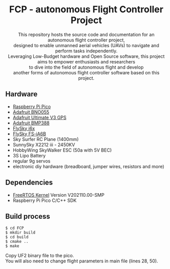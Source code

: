 <div align="center">

# FCP - autonomous Flight Controller Project
This repository hosts the source code and documentation for an autonomous flight controller project,<br>
designed to enable unmanned aerial vehicles (UAVs) to navigate and perform tasks independently.<br>
Leveraging Low-Budget hardware and Open Source software, this project aims to empower enthusiasts and researchers<br>
to dive into the field of autonomous flight and develop<br>
another forms of autonomous flight controller software based on this project.

</div>

<div>

## Hardware
+ [Raspberry Pi Pico](https://www.raspberrypi.com/products/raspberry-pi-pico/)
+ [Adafruit BNO055](https://learn.adafruit.com/adafruit-bno055-absolute-orientation-sensor/overview)
+ [Adafruit Ultimate V3 GPS](https://learn.adafruit.com/adafruit-ultimate-gps/overview)
+ [Adafruit BMP388](https://learn.adafruit.com/adafruit-bmp388-bmp390-bmp3xx)
+ [FlySky i6x](https://www.flysky-cn.com/fsi6x)
+ [FlySky FS-iA6B](https://www.flysky-cn.com/ia6b-canshu)
+ Sky Surfer RC Plane (1400mm)
+ SunnySky X2212 iii - 2450KV
+ HobbyWing SkyWalker ESC (50a with 5V BEC)
+ 3S Lipo Battery
+ regular 9g servos
+ electronic diy hardware (breadboard, jumper wires, resistors and more)

## Dependencies
+ [FreeRTOS Kernel](https://github.com/FreeRTOS/FreeRTOS-Kernel) Version V202110.00-SMP
+ Raspberry Pi Pico C/C++ SDK

</div>

<div>

## Build process
```
$ cd FCP
$ mkdir build
$ cd build
$ cmake ..
$ make
```
Copy UF2 binary file to the pico.<br>
You will also need to change flight parameters in main file (lines 28, 50).

</div>
